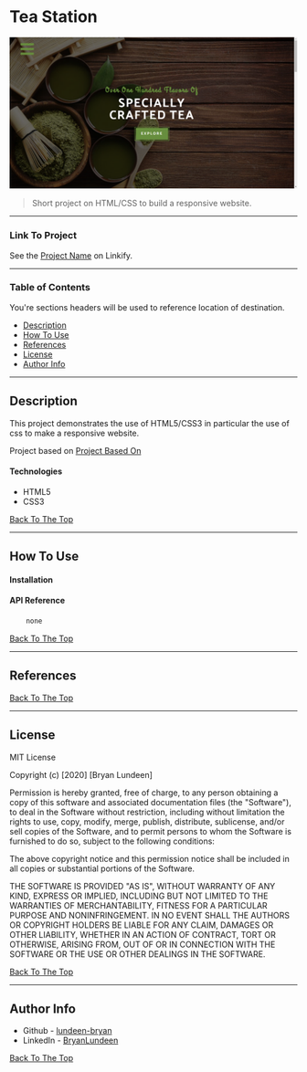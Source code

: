 # Tea Station

![Project Image](./images/tea_.png)

> Short project on HTML/CSS to build a responsive website.

---
### Link To Project

See the [Project Name](project-url) on Linkify.

---

### Table of Contents
You're sections headers will be used to reference location of destination.

- [Description](#description)
- [How To Use](#how-to-use)
- [References](#references)
- [License](#license)
- [Author Info](#author-info)

---

## Description

This project demonstrates the use of HTML5/CSS3 in particular the use of css to make a responsive website. 

Project based on [Project Based On](https://www.udemy.com/course/in-depth-html-css-course-build-responsive-websites/)

#### Technologies

- HTML5
- CSS3

[Back To The Top](#tea-station)

---

## How To Use

#### Installation



#### API Reference

```html
    none
```
[Back To The Top](#tea-station)

---

## References
[Back To The Top](#tea-station)

---

## License

MIT License

Copyright (c) [2020] [Bryan Lundeen]

Permission is hereby granted, free of charge, to any person obtaining a copy
of this software and associated documentation files (the "Software"), to deal
in the Software without restriction, including without limitation the rights
to use, copy, modify, merge, publish, distribute, sublicense, and/or sell
copies of the Software, and to permit persons to whom the Software is
furnished to do so, subject to the following conditions:

The above copyright notice and this permission notice shall be included in all
copies or substantial portions of the Software.

THE SOFTWARE IS PROVIDED "AS IS", WITHOUT WARRANTY OF ANY KIND, EXPRESS OR
IMPLIED, INCLUDING BUT NOT LIMITED TO THE WARRANTIES OF MERCHANTABILITY,
FITNESS FOR A PARTICULAR PURPOSE AND NONINFRINGEMENT. IN NO EVENT SHALL THE
AUTHORS OR COPYRIGHT HOLDERS BE LIABLE FOR ANY CLAIM, DAMAGES OR OTHER
LIABILITY, WHETHER IN AN ACTION OF CONTRACT, TORT OR OTHERWISE, ARISING FROM,
OUT OF OR IN CONNECTION WITH THE SOFTWARE OR THE USE OR OTHER DEALINGS IN THE
SOFTWARE.

[Back To The Top](#tea-station)

---

## Author Info

- Github - [lundeen-bryan](https://github.com/lundeen-bryan)
- LinkedIn - [BryanLundeen](https://www.linkedin.com/in/bryanlundeen/)

[Back To The Top](#tea-station)
